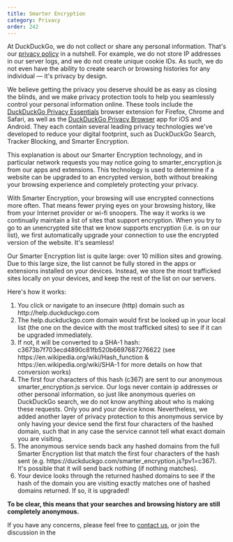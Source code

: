 ```yaml
---
title: Smarter Encryption 
category: Privacy
order: 242
---
```


<p>
    At DuckDuckGo, we do not collect or share any personal information. That's our
    <a href="https://duckduckgo.com/privacy">privacy policy</a> in a nutshell. For
    example, we do not store IP addresses in our server logs, and we do not create
    unique cookie IDs. As such, we do not even have the ability to create search or
    browsing histories for any individual — it's privacy by design.
</p>

<p>
    We believe getting the privacy you deserve should be as easy as closing the
    blinds, and we make privacy protection tools to help you seamlessly control
    your personal information online. These tools include the
    <a href="https://duckduckgo.com/app">DuckDuckGo Privacy Essentials</a> browser
    extension for Firefox, Chrome and Safari, as well as the
    <a href="https://duckduckgo.com/app">DuckDuckGo Privacy Browser</a> app for
    iOS and Android. They each contain several leading privacy technologies
    we've developed to reduce your digital footprint, such as DuckDuckGo Search,
    Tracker Blocking, and Smarter Encryption.
</p>

<p>
    This explanation is about our Smarter Encryption technology, and in particular
    network requests you may notice going to smarter_encryption.js from our apps
    and extensions. This technology is used to determine if a website can be upgraded
    to an encrypted version, both without breaking your browsing experience
    and completely protecting your privacy.
</p>

<p>
    With Smarter Encryption, your browsing will use encrypted connections more often.
    That means fewer prying eyes on your browsing history, like from your Internet
    provider or wi-fi snoopers. The way it works is we continually maintain a list
    of sites that support encryption. When you try to go to an unencrypted site that
    we know supports encryption (i.e. is on our list), we first automatically upgrade
    your connection to use the encrypted version of the website. It's seamless!
</p>

<p>
    Our Smarter Encryption list is quite large: over 10 million sites and growing.
    Due to this large size, the list cannot be fully stored in the apps or extensions
    installed on your devices. Instead, we store the most trafficked sites locally on
    your devices, and keep the rest of the list on our servers. 
</p>

<p>
    Here's how it works:
</p>

<ol>
    <li>You click or navigate to an insecure (http) domain such as http://help.duckduckgo.com</li>
    <li>The help.duckduckgo.com domain would first be looked up in your local list (the one on
    the device with the most trafficked sites) to see if it can be upgraded immediately.</li>
    <li>If not, it will be converted to a SHA-1 hash: c3673b7f703ecd4890c81fb520b6697687276622
    (see https://en.wikipedia.org/wiki/Hash_function & https://en.wikipedia.org/wiki/SHA-1 for
    more details on how that conversion works)</li>
    <li>The first four characters of this hash (c367) are sent to our anonymous smarter_encryption.js
    service. Our logs never contain ip addresses or other personal information, so just like
    anonymous queries on DuckDuckGo search, we do not know anything about who is making these
    requests. Only you and your device know. Nevertheless, we added another layer of privacy
    protection to this anonymous service by only having your device send the first four characters
    of the hashed domain, such that in any case the service cannot tell what exact domain you
    are visiting.</li>
    <li>The anonymous service sends back any hashed domains from the full Smarter Encryption list
    that match the first four characters of the hash sent (e.g. https://duckduckgo.com/smarter_encryption.js?pv1=c367).
    It's possible that it will send back nothing (if nothing matches).</li>
    <li>Your device looks through the returned hashed domains to see if the hash of the domain
    you are visiting exactly matches one of hashed domains returned. If so, it is upgraded!</li>
</ol>

<p>
    <strong>To be clear, this means that your searches and browsing history are still completely anonymous.</strong>
</p>
    If you have any concerns, please feel free to
    <a href="https://help.duckduckgo.com/duckduckgo-help-pages/company/contact-us/">contact us</a>,
    or join the discussion in the <a href="https://reddit.com/r/duckduckgo>DuckDuckGo subreddit</a>.
</p>
